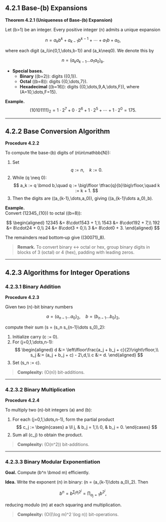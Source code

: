## 4.2.1 Base-\(b\) Expansions

**Theorem 4.2.1 (Uniqueness of Base-\(b\) Expansion)**

Let \(b>1\) be an integer. Every positive integer \(n\) admits a unique expansion

$$
n = a_k b^k + a_{k-1} b^{k-1} + \cdots + a_1 b + a_0,
$$

where each digit \(a_i\in\{0,1,\dots,b-1\}\) and \(a_k\neq0\). We denote this by

$$
n = (a_k a_{k-1} \dots a_1 a_0)_b.
$$

- **Special bases.**  
  - **Binary** (\(b=2\)): digits \(\{0,1\}\).  
  - **Octal** (\(b=8\)): digits \(\{0,\dots,7\}\).  
  - **Hexadecimal** (\(b=16\)): digits \(\{0,\dots,9,A,\dots,F\}\), where \(A=10,\dots,F=15\).

**Example.**  
$$(10101111)_2 = 1\cdot2^7 + 0\cdot2^6 + 1\cdot2^5 + \cdots + 1\cdot2^0 = 175.$$

---

## 4.2.2 Base Conversion Algorithm

**Procedure 4.2.2**

To compute the base-\(b\) digits of \(n\in\mathbb{N}\):

1. Set  
   $$q := n,\quad k := 0.$$
2. While \(q \neq 0\):  
   $$
   a_k := q \bmod b,\quad
   q   := \big\lfloor \tfrac{q}{b}\big\rfloor,\quad
   k   := k + 1.
   $$
3. Then the digits are \((a_{k-1},\dots,a_0)\), giving \((a_{k-1}\dots a_0)_b\).

**Example.**  
Convert \(12345_{10}\) to octal (\(b=8\)):

$$
\begin{aligned}
12345 &= 8\cdot1543 + 1,\\
1543  &= 8\cdot192  + 7,\\
192   &= 8\cdot24   + 0,\\
24    &= 8\cdot3    + 0,\\
3     &= 8\cdot0    + 3.
\end{aligned}
$$

The remainders read bottom‐up give \((30071)_8\).

> **Remark.** To convert binary ↔ octal or hex, group binary digits in blocks of 3 (octal) or 4 (hex), padding with leading zeros.

---

## 4.2.3 Algorithms for Integer Operations

### 4.2.3.1 Binary Addition

**Procedure 4.2.3**

Given two \(n\)-bit binary numbers

$$
a = (a_{n-1}\dots a_0)_2,\quad b = (b_{n-1}\dots b_0)_2,
$$

compute their sum \(s = (s_n s_{n-1}\dots s_0)_2\):

1. Initialize carry \(c := 0\).  
2. For \(j=0,1,\dots,n-1\):  
   $$
   \begin{aligned}
   d   &:= \left\lfloor\frac{a_j + b_j + c}{2}\right\rfloor,\\
   s_j &:= (a_j + b_j + c) - 2\,d,\\
   c   &:= d.
   \end{aligned}
   $$
3. Set \(s_n := c\).

> **Complexity:** \(O(n)\) bit-additions.

---

### 4.2.3.2 Binary Multiplication

**Procedure 4.2.4**

To multiply two \(n\)-bit integers \(a\) and \(b\):

1. For each \(j=0,1,\dots,n-1\), form the partial product  
   $$
   c_j :=
   \begin{cases}
     a \ll j, & b_j = 1,\\
     0,       & b_j = 0.
   \end{cases}
   $$
2. Sum all \(c_j\) to obtain the product.

> **Complexity:** \(O(n^2)\) bit-additions.

---

### 4.2.3.3 Binary Modular Exponentiation

**Goal.** Compute \(b^n \bmod m\) efficiently.

**Idea.** Write the exponent \(n\) in binary: \(n = (a_{k-1}\dots a_0)_2\). Then

$$
b^n = b^{\sum_j a_j 2^j}
    = \prod_{a_j=1} b^{2^j},
$$

reducing modulo \(m\) at each squaring and multiplication.

> **Complexity:** \(O((\log m)^2 \log n)\) bit-operations.
